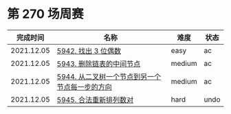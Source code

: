 # 第 270 场周赛

**完成时间**|**名称**|**难度**|**状态**
------------|--------|--------|--------
2021.12.05|[5942. 找出 3 位偶数](./5942.%20找出%203%20位偶数)|easy|ac
2021.12.05|[5943. 删除链表的中间节点](./5943.%20删除链表的中间节点)|medium|ac
2021.12.05|[5944. 从二叉树一个节点到另一个节点每一步的方向](./5944.%20从二叉树一个节点到另一个节点每一步的方向)|medium|ac
2021.12.05|[5945. 合法重新排列数对](./5945.%20合法重新排列数对)|hard|undo
